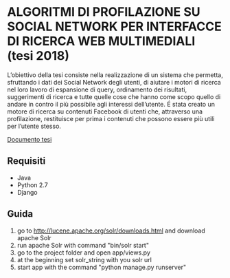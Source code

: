 # ALGORITMI DI PROFILAZIONE SU SOCIAL NETWORK PER INTERFACCE DI RICERCA WEB MULTIMEDIALI (tesi 2018)

L’obiettivo della tesi consiste nella realizzazione di un sistema che permetta, sfruttando i dati dei Social Network degli utenti, di aiutare i motori di ricerca nel loro lavoro di espansione di query, ordinamento dei risultati, suggerimenti di ricerca e tutte quelle cose che hanno come scopo quello di andare in contro il più
possibile agli interessi dell’utente. É stata creato un motore di ricerca su contenuti Facebook di utenti che, attraverso una profilazione, restituisce per prima i contenuti che possono essere più utili per l’utente stesso.

[Documento tesi](https://github.com/TM111/Profiling-algorithms-on-Social-Network-for-multimedia-web-search-interface/blob/master/Tesi.pdf)

## Requisiti

- Java
- Python 2.7
- Django

## Guida
1) go to http://lucene.apache.org/solr/downloads.html and download apache Solr
2) run apache Solr with command "bin/solr start"
3) go to the project folder and open app/views.py
4) at the beginning set solr_string with you solr url
5) start app with the command "python manage.py runserver"
